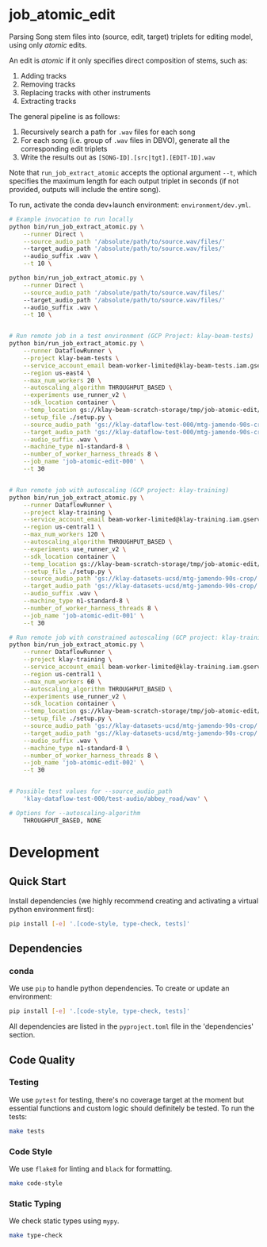 # job_atomic_edit

Parsing Song stem files into (source, edit, target) triplets for editing model, using only *atomic* edits.

An edit is *atomic* if it only specifies direct composition of stems, such as:
1. Adding tracks
2. Removing tracks
3. Replacing tracks with other instruments
4. Extracting tracks

The general pipeline is as follows:
1. Recursively search a path for `.wav` files for each song
2. For each song (i.e. group of `.wav` files in DBVO), generate all the corresponding edit triplets
3. Write the results out as `[SONG-ID].[src|tgt].[EDIT-ID].wav`

Note that `run_job_extract_atomic` accepts the optional argument `--t`, which specifies the maximum
length for each output triplet in seconds (if not provided, outputs will include the entire song).

To run, activate the conda dev+launch environment: `environment/dev.yml`.

```bash
# Example invocation to run locally
python bin/run_job_extract_atomic.py \
    --runner Direct \
    --source_audio_path '/absolute/path/to/source.wav/files/'
    --target_audio_path '/absolute/path/to/source.wav/files/'
    --audio_suffix .wav \
    --t 10 \

python bin/run_job_extract_atomic.py \
    --runner Direct \
    --source_audio_path '/absolute/path/to/source.wav/files/'
    --target_audio_path '/absolute/path/to/source.wav/files/'
    --audio_suffix .wav \
    --t 10 \


# Run remote job in a test environment (GCP Project: klay-beam-tests)
python bin/run_job_extract_atomic.py \
    --runner DataflowRunner \
    --project klay-beam-tests \
    --service_account_email beam-worker-limited@klay-beam-tests.iam.gserviceaccount.com \
    --region us-east4 \
    --max_num_workers 20 \
    --autoscaling_algorithm THROUGHPUT_BASED \
    --experiments use_runner_v2 \
    --sdk_location container \
    --temp_location gs://klay-beam-scratch-storage/tmp/job-atomic-edit/ \
    --setup_file ./setup.py \
    --source_audio_path 'gs://klay-dataflow-test-000/mtg-jamendo-90s-crop' \
    --target_audio_path 'gs://klay-dataflow-test-000/mtg-jamendo-90s-crop' \
    --audio_suffix .wav \
    --machine_type n1-standard-8 \
    --number_of_worker_harness_threads 8 \
    --job_name 'job-atomic-edit-000' \
    --t 30


# Run remote job with autoscaling (GCP project: klay-training)
python bin/run_job_extract_atomic.py \
    --runner DataflowRunner \
    --project klay-training \
    --service_account_email beam-worker-limited@klay-training.iam.gserviceaccount.com \
    --region us-central1 \
    --max_num_workers 120 \
    --autoscaling_algorithm THROUGHPUT_BASED \
    --experiments use_runner_v2 \
    --sdk_location container \
    --temp_location gs://klay-beam-scratch-storage/tmp/job-atomic-edit/ \
    --setup_file ./setup.py \
    --source_audio_path 'gs://klay-datasets-ucsd/mtg-jamendo-90s-crop/' \
    --target_audio_path 'gs://klay-datasets-ucsd/mtg-jamendo-90s-crop/' \
    --audio_suffix .wav \
    --machine_type n1-standard-8 \
    --number_of_worker_harness_threads 8 \
    --job_name 'job-atomic-edit-001' \
    --t 30

# Run remote job with constrained autoscaling (GCP project: klay-training) to handle concurrency issues
python bin/run_job_extract_atomic.py \
    --runner DataflowRunner \
    --project klay-training \
    --service_account_email beam-worker-limited@klay-training.iam.gserviceaccount.com \
    --region us-central1 \
    --max_num_workers 60 \
    --autoscaling_algorithm THROUGHPUT_BASED \
    --experiments use_runner_v2 \
    --sdk_location container \
    --temp_location gs://klay-beam-scratch-storage/tmp/job-atomic-edit/ \
    --setup_file ./setup.py \
    --source_audio_path 'gs://klay-datasets-ucsd/mtg-jamendo-90s-crop/' \
    --target_audio_path 'gs://klay-datasets-ucsd/mtg-jamendo-90s-crop/' \
    --audio_suffix .wav \
    --machine_type n1-standard-8 \
    --number_of_worker_harness_threads 8 \
    --job_name 'job-atomic-edit-002' \
    --t 30


# Possible test values for --source_audio_path
    'klay-dataflow-test-000/test-audio/abbey_road/wav' \

# Options for --autoscaling-algorithm
    THROUGHPUT_BASED, NONE
```

# Development
## Quick Start
Install dependencies (we highly recommend creating and activating a virtual
python environment first):

```sh
pip install [-e] '.[code-style, type-check, tests]'
```

## Dependencies
### conda
We use `pip` to handle python dependencies.  To create or update an environment:

```sh
pip install [-e] '.[code-style, type-check, tests]'
```

All dependencies are listed in the `pyproject.toml` file in the 'dependencies'
section.

## Code Quality
### Testing
We use `pytest` for testing, there's no coverage target at the moment but
essential functions and custom logic should definitely be tested. To run the
tests:
```sh
make tests
```

### Code Style
We use `flake8` for linting and `black` for formatting.

```sh
make code-style
```

### Static Typing
We check static types using `mypy`.
```sh
make type-check
```
